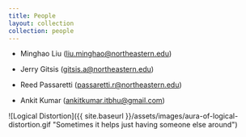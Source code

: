 ```yaml
---
title: People
layout: collection
collection: people
---
```


 - Minghao Liu (liu.minghao@northeastern.edu)
 - Jerry Gitsis (gitsis.a@northeastern.edu)
 - Reed Passaretti (passaretti.r@northeastern.edu)

- Ankit Kumar (ankitkumar.itbhu@gmail.com)

![Logical Distortion]({{ site.baseurl }}/assets/images/aura-of-logical-distortion.gif "Sometimes it helps just having someone else around")
